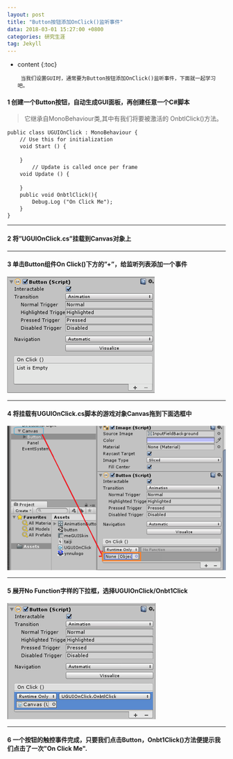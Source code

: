 ```yaml
---
layout: post
title: "Button按钮添加OnClick()监听事件"
data: 2018-03-01 15:27:00 +0800
categories: 研究生涯
tag: Jekyll
---
```

* content
{:toc}
 
 
       当我们设置GUI时，通常要为Button按钮添加OnClick()监听事件，下面就一起学习吧。
#### 1 创建一个Button按钮，自动生成GUI面板，再创建任意一个C#脚本
>它继承自MonoBehaviour类,其中有我们将要被激活的 OnbtlClick()方法。


    public class UGUIOnClick : MonoBehaviour {
	    // Use this for initialization
	    void Start () {
	        
	    }
	        // Update is called once per frame
	    void Update () {
	        
	    }
	    public void OnbtlClick(){
	        Debug.Log ("On Click Me");
	    }
    } 


---

#### 2 将”UGUIOnClick.cs”挂载到Canvas对象上<br>



---

#### 3 单击Button组件On Click()下方的”+”，给监听列表添加一个事件<br>
![enter image description here](/styles/photo/Button_OnClick2.png)


---

#### 4 将挂载有UGUIOnClick.cs脚本的游戏对象Canvas拖到下面选框中<br>
![enter image description here](/styles/photo/Button_OnClick.png)

---

#### 5 展开No Function字样的下拉框，选择UGUIOnClick/Onbt1Click<br>
![enter image description here](/styles/photo/Button_OnClick3.jpg)

---


#### 6 一个按钮的触控事件完成，只要我们点击Button，Onbt1Click()方法便提示我们点击了一次"On Click Me".
